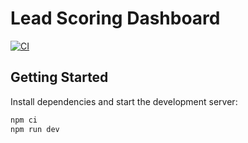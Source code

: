 # Lead Scoring Dashboard

[![CI](https://github.com/AGNTMKT/agntmkt-dashboard/actions/workflows/ci.yml/badge.svg)](https://github.com/AGNTMKT/agntmkt-dashboard/actions/workflows/ci.yml)

## Getting Started

Install dependencies and start the development server:

```bash
npm ci
npm run dev
```

